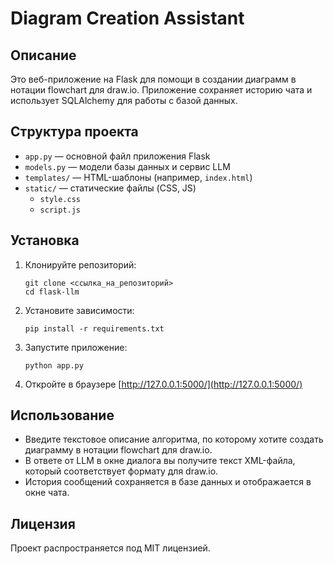 # Diagram Creation Assistant

## Описание

Это веб-приложение на Flask для помощи в создании диаграмм в нотации flowchart для draw.io. Приложение сохраняет историю чата и использует SQLAlchemy для работы с базой данных.

## Структура проекта

- `app.py` — основной файл приложения Flask
- `models.py` — модели базы данных и сервис LLM
- `templates/` — HTML-шаблоны (например, `index.html`)
- `static/` — статические файлы (CSS, JS)
    - `style.css`
    - `script.js`


## Установка

1. Клонируйте репозиторий:
    ```
    git clone <ссылка_на_репозиторий>
    cd flask-llm
    ```

2. Установите зависимости:
    ```
    pip install -r requirements.txt
    ```

3. Запустите приложение:
    ```
    python app.py
    ```

4. Откройте в браузере [http://127.0.0.1:5000/](http://127.0.0.1:5000/)

## Использование

- Введите текстовое описание алгоритма, по которому хотите создать диаграмму в нотации flowchart для draw.io.
- В ответе от LLM в окне диалога вы получите текст XML-файла, который соответствует формату для draw.io.
- История сообщений сохраняется в базе данных и отображается в окне чата.

## Лицензия

Проект распространяется под MIT лицензией.